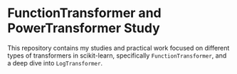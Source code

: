 # FunctionTransformer and PowerTransformer Study

This repository contains my studies and practical work focused on different types of transformers in scikit-learn, specifically `FunctionTransformer`,  and a deep dive into `LogTransformer`.


